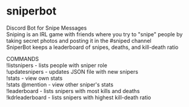 # sniperbot
Discord Bot for Snipe Messages  
Sniping is an IRL game with friends where you try to "snipe" people by taking secret photos and posting it in the #sniped channel  
SniperBot keeps a leaderboard of snipes, deaths, and kill-death ratio  

COMMANDS  
!listsnipers - lists people with sniper role  
!updatesnipers - updates JSON file with new snipers  
!stats - view own stats  
!stats @mention - view other sniper's stats  
!leaderboard - lists snipers with most kills and deaths  
!kdrleaderboard - lists snipers with highest kill-death ratio  
